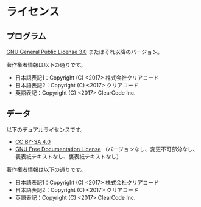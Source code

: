 # ライセンス

## プログラム

[GNU General Public License 3.0](https://www.gnu.org/licenses/gpl-3.0)
またはそれ以降のバージョン。

著作権者情報は以下の通りです。

  * 日本語表記1：Copyright (C) <2017>  株式会社クリアコード
  * 日本語表記2：Copyright (C) <2017>  クリアコード
  * 英語表記：Copyright (C) <2017>  ClearCode Inc.

## データ

以下のデュアルライセンスです。

  * [CC BY-SA 4.0](https://creativecommons.org/licenses/by-sa/4.0/)
  * [GNU Free Documentation License](https://www.gnu.org/copyleft/fdl.html)
    （バージョンなし、変更不可部分なし、表表紙テキストなし、裏表紙テキストなし）

著作権者情報は以下の通りです。

  * 日本語表記1：Copyright (C) <2017>  株式会社クリアコード
  * 日本語表記2：Copyright (C) <2017>  クリアコード
  * 英語表記：Copyright (C) <2017>  ClearCode Inc.
